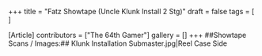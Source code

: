 +++
title = "Fatz Showtape (Uncle Klunk Install 2 Stg)"
draft = false
tags = [ ]

[Article]
contributors = ["The 64th Gamer"]
gallery = []
+++
##Showtape Scans / Images:##
<gallery>
Klunk Installation Submaster.jpg|Reel Case Side
</gallery>